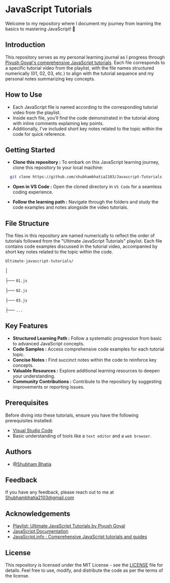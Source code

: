 
# JavaScript Tutorials

Welcome to my repository where I document my journey from learning the basics to mastering JavaScript! 🚀


## Introduction

This repository serves as my personal learning journal as I progress through [Piyush Goyal's comprehensive JavaScript tutorials](https://www.youtube.com/playlist?list=PLinedj3B30sDFRdgPYvjnBs2JsDdHPIMv). Each file corresponds to a specific tutorial video from the playlist, with the file names structured numerically (01, 02, 03, etc.) to align with the tutorial sequence and my personal notes summarizing key concepts.
## How to Use

- Each JavaScript file is named according to the corresponding tutorial video from the playlist.
- Inside each file, you'll find the code demonstrated in the tutorial along with inline comments explaining key points.
- Additionally, I've included short key notes related to the topic within the code for quick reference.
## Getting Started

- **Clone this repository :** To embark on this JavaScript learning journey, clone this repository to your local machine:

```bash
  git clone https://github.com/shubhambhatia2103/Javascript-Tutorials
```

- **Open in VS Code :** Open the cloned directory in `VS Code` for a seamless coding experience.


- **Follow the learning path :** Navigate through the folders and study the code examples and notes alongside the video tutorials.



## File Structure
The files in this repository are named numerically to reflect the order of tutorials followed from the "Ultimate JavaScript Tutorials" playlist. Each file contains code examples discussed in the tutorial video, accompanied by short key notes related to the topic within the code.

`Ultimate-javascript-tutorials/`

│

├── ``01.js``

├── ``02.js``

├── ``03.js``

├── ``...``

## Key Features

-   **Structured Learning Path :** Follow a systematic progression from basic to advanced JavaScript concepts.
-   **Code Samples :** Access comprehensive code examples for each tutorial topic.
-   **Concise Notes :** Find succinct notes within the code to reinforce key concepts.
-   **Valuable Resources :** Explore additional learning resources to deepen your understanding.
-   **Community Contributions :** Contribute to the repository by suggesting improvements or reporting issues.
## Prerequisites
Before diving into these tutorials, ensure you have the following prerequisites installed:

-   [Visual Studio Code](https://code.visualstudio.com/)
-   Basic understanding of tools like a `text editor` and a `web browser`. 

## Authors

- [@Shubham Bhatia](https://www.linkedin.com/in/shubhambhatia2103/)

## Feedback

If you have any feedback, please reach out to me at Shubhambhatia2103@gmail.com


## Acknowledgements

 - [Playlist: Ultimate JavaScript Tutorials by Piyush Goyal](https://www.youtube.com/playlist?list=PLinedj3B30sDFRdgPYvjnBs2JsDdHPIMv)
 - [JavaScript Documentation](https://developer.mozilla.org/en-US/docs/Web/JavaScript)
 - [JavaScript.info : Comprehensive JavaScript tutorials and guides](https://javascript.info/)


## License
This repository is licensed under the MIT License - see the [LICENSE](https://github.com/shubhambhatia2103/Javascript-Tutorials/blob/main/LICENSE) file for details. Feel free to use, modify, and distribute the code as per the terms of the license.

